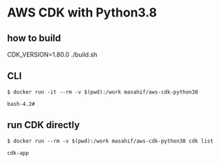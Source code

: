 # AWS CDK with Python3.8

## how to build
CDK_VERSION=1.80.0 ./build.sh

## CLI
```
$ docker run -it --rm -v $(pwd):/work masahif/aws-cdk-python38

bash-4.2#
```

## run CDK directly
```
$ docker run --rm -v $(pwd):/work masahif/aws-cdk-python38 cdk list

cdk-app
```
